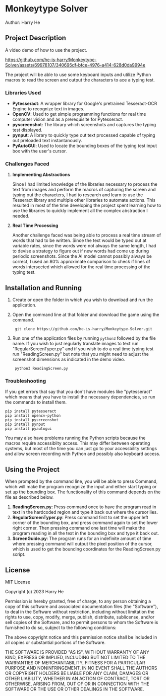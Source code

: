 # Monkeytype Solver
Author: Harry He

## Project Description
A video demo of how to use the project.

https://github.com/he-is-harry/Monkeytype-Solver/assets/69978107/340695df-bfce-4976-a414-628d0da9994e

The project will be able to use some keyboard inputs and utilize Python macros to read the screen and output the characters to ace a typing test.

### Libraries Used
- **Pytesseract**: A wrapper library for Google's pretrained Tesseract-OCR Engine to recognize text in images.
- **OpenCV**: Used to get simple programming functions for real time computer vision and as a prerequisite for Pytesseract.
- **pyscreenshot**: The library which screenshots and captures the typing test displayed.
- **pynput**: A library to quickly type out text processed capable of typing out preloaded text instantanously.
- **PyAutoGUI**: Used to locate the bounding boxes of the typing test input box with the user's cursor.

### Challenges Faced
1. **Implementing Abstractions**

   Since I had limited knowledge of the libraries necessary to process the text from images and perform the macros of capturing the screen and typing out the characters, I had to research and learn to use the Tesseract library and multiple other libraries to automate actions. This resulted in most of the time developing the project spent learning how to use the libraries to quickly implement all the complex abstraction I needed.

2. **Real Time Processing**

   Another challenge faced was being able to process a real time stream of words that had to be written. Since the text would be typed out at variable rates, since the words were not always the same length, I had to devise a strategy to figure out if new words had come up during periodic screenshots. Since the AI model cannot possibly always be correct, I used an 80% approximate comparison to check if lines of words intersected which allowed for the real time processing of the typing test.

## Installation and Running
1. Create or open the folder in which you wish to download and run the application.
2. Open the command line at that folder and download the game using the command.
	
        git clone https://github.com/he-is-harry/Monkeytype-Solver.git

3. Run one of the application files by running `python3` followed by the file name. If you wish to just regularly translate images to text run "RegularScreenTyper.py" and if you wish to do a real time typing test run "ReadingScreen.py" but note that you might need to adjust the screenshot dimensions as indicated in the demo video.

        python3 ReadingScreen.py

### Troubleshooting
If you get errors that say that you don't have modules like "pytesseract" which means that you have to install the necessary dependencies, so run the commands to install them.
```
pip install pytesseract
pip install opencv-python
pip install pyscreenshot
pip install pynput
pip install pyautogui
```
You may also have problems running the Python scripts because the macros require accessiblity access. This may differ between operating systems, but most of the time you can just go to your accessbility settings and allow screen recording with Python and possibly also keyboard access.

## Using the Project
When prompted by the command line, you will be able to press Command, which will make the program recognize the input and either start typing or set up the bounding box. The functionality of this command depends on the file as described below.
1. **ReadingScreen.py**: Press command once to have the program read in text in the hardcoded region and type it back out where the cursor lies.
2. **RegularScreenTyper.py**: Press command first to set the upper left corner of the bounding box, and press command again to set the lower right corner. Then pressing command one last time will make the program reading in all the text in the bounding box and type it back out.
3. **ScreenGuide.py**: The program runs for an indefinite amount of time where pressing command will output the pixel position of the cursor, which is used to get the bounding coordinates for the ReadingScreen.py script.

## License

MIT License

Copyright (c) 2023 Harry He

Permission is hereby granted, free of charge, to any person obtaining a copy
of this software and associated documentation files (the "Software"), to deal
in the Software without restriction, including without limitation the rights
to use, copy, modify, merge, publish, distribute, sublicense, and/or sell
copies of the Software, and to permit persons to whom the Software is
furnished to do so, subject to the following conditions:

The above copyright notice and this permission notice shall be included in all
copies or substantial portions of the Software.

THE SOFTWARE IS PROVIDED "AS IS", WITHOUT WARRANTY OF ANY KIND, EXPRESS OR
IMPLIED, INCLUDING BUT NOT LIMITED TO THE WARRANTIES OF MERCHANTABILITY,
FITNESS FOR A PARTICULAR PURPOSE AND NONINFRINGEMENT. IN NO EVENT SHALL THE
AUTHORS OR COPYRIGHT HOLDERS BE LIABLE FOR ANY CLAIM, DAMAGES OR OTHER
LIABILITY, WHETHER IN AN ACTION OF CONTRACT, TORT OR OTHERWISE, ARISING FROM,
OUT OF OR IN CONNECTION WITH THE SOFTWARE OR THE USE OR OTHER DEALINGS IN THE
SOFTWARE.

   
